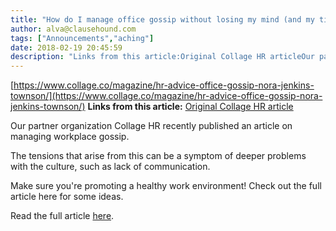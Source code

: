 ```yaml
---
title: "How do I manage office gossip without losing my mind (and my time?)"
author: alva@clausehound.com
tags: ["Announcements","aching"]
date: 2018-02-19 20:45:59
description: "Links from this article:Original Collage HR articleOur partner organization Collage HR recently published an article on managing workplace gossip...."
---
```


[https://www.collage.co/magazine/hr-advice-office-gossip-nora-jenkins-townson/](https://www.collage.co/magazine/hr-advice-office-gossip-nora-jenkins-townson/)
**Links from this article:**
[Original Collage HR article](https://www.collage.co/magazine/hr-advice-office-gossip-nora-jenkins-townson/)

Our partner organization Collage HR recently published an article on managing workplace gossip.

The tensions that arise from this can be a symptom of deeper problems with the culture, such as lack of communication.

Make sure you're promoting a healthy work environment! Check out the full article here for some ideas.

Read the full article [here](https://www.collage.co/magazine/hr-advice-office-gossip-nora-jenkins-townson/).